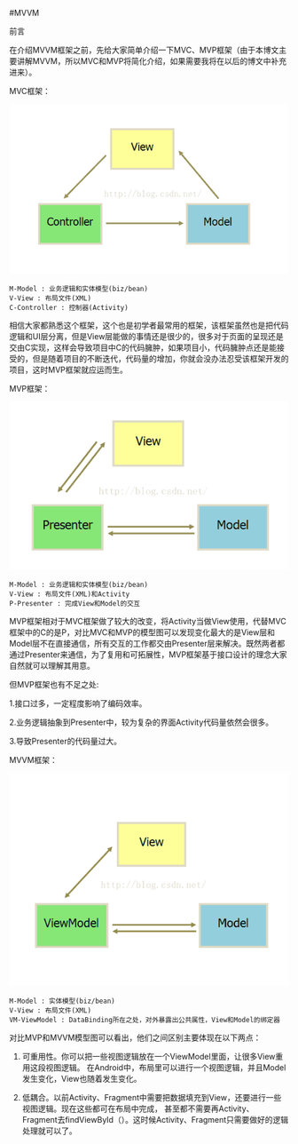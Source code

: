 #MVVM

前言

在介绍MVVM框架之前，先给大家简单介绍一下MVC、MVP框架（由于本博文主要讲解MVVM，所以MVC和MVP将简化介绍，如果需要我将在以后的博文中补充进来）。

MVC框架：

![](/picture/9.png)

    M-Model : 业务逻辑和实体模型(biz/bean)
    V-View : 布局文件(XML)
    C-Controller : 控制器(Activity)

相信大家都熟悉这个框架，这个也是初学者最常用的框架，该框架虽然也是把代码逻辑和UI层分离，但是View层能做的事情还是很少的，很多对于页面的呈现还是交由C实现，这样会导致项目中C的代码臃肿，如果项目小，代码臃肿点还是能接受的，但是随着项目的不断迭代，代码量的增加，你就会没办法忍受该框架开发的项目，这时MVP框架就应运而生。

MVP框架：

![](/picture/10.png)

    M-Model : 业务逻辑和实体模型(biz/bean)
    V-View : 布局文件(XML)和Activity
    P-Presenter : 完成View和Model的交互

MVP框架相对于MVC框架做了较大的改变，将Activity当做View使用，代替MVC框架中的C的是P，对比MVC和MVP的模型图可以发现变化最大的是View层和Model层不在直接通信，所有交互的工作都交由Presenter层来解决。既然两者都通过Presenter来通信，为了复用和可拓展性，MVP框架基于接口设计的理念大家自然就可以理解其用意。

但MVP框架也有不足之处:

1.接口过多，一定程度影响了编码效率。

2.业务逻辑抽象到Presenter中，较为复杂的界面Activity代码量依然会很多。

3.导致Presenter的代码量过大。

MVVM框架：

![](/picture/11.png)

    M-Model : 实体模型(biz/bean)
    V-View : 布局文件(XML)
    VM-ViewModel : DataBinding所在之处，对外暴露出公共属性，View和Model的绑定器

对比MVP和MVVM模型图可以看出，他们之间区别主要体现在以下两点：

1.    可重用性。你可以把一些视图逻辑放在一个ViewModel里面，让很多View重用这段视图逻辑。 在Android中，布局里可以进行一个视图逻辑，并且Model发生变化，View也随着发生变化。

2.    低耦合。以前Activity、Fragment中需要把数据填充到View，还要进行一些视图逻辑。现在这些都可在布局中完成， 甚至都不需要再Activity、Fragment去findViewById（）。这时候Activity、Fragment只需要做好的逻辑处理就可以了。
